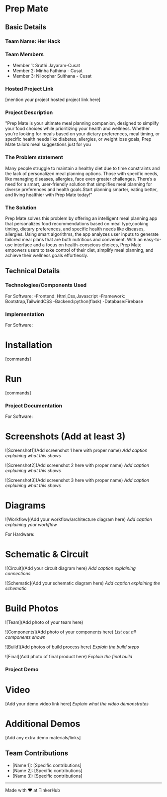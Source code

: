 # Prep Mate


## Basic Details
### Team Name: Her Hack


### Team Members
- Member 1: Sruthi Jayaram-Cusat
- Member 2: Minha Fathima - Cusat
- Member 3: Niloophar Sulthana - Cusat

### Hosted Project Link
[mention your project hosted project link here]

### Project Description
"Prep Mate is your ultimate meal planning companion, designed to simplify your food choices while prioritizing your health and wellness. Whether you're looking for meals based on your dietary preferences, meal timing, or specific health needs like diabetes, allergies, or weight loss goals, Prep Mate tailors meal suggestions just for you

### The Problem statement
Many people struggle to maintain a healthy diet due to time constraints and the lack of personalized meal planning options. Those with specific needs, like managing diseases, allergies, face even greater challenges. There’s a need for a smart, user-friendly solution that simplifies meal planning  for diverse preferences and health goals.Start planning smarter, eating better, and living healthier with Prep Mate today!"

### The Solution
Prep Mate solves this problem by offering an intelligent meal planning app that personalizes food recommendations based on meal type,cooking timing, dietary preferences, and specific health needs like diseases, allergies. Using smart algorithms, the app analyzes user inputs to generate tailored meal plans that are both nutritious and convenient. With an easy-to-use interface and a focus on health-conscious choices, Prep Mate empowers users to take control of their diet, simplify meal planning, and achieve their wellness goals effortlessly.

## Technical Details
### Technologies/Components Used
For Software:
-Frontend: Html,Css,Javascript
-Framework: Bootstrap,TailwindCSS
-Backend:python(flask)
-Database:Firebase

### Implementation
For Software:
# Installation
[commands]

# Run
[commands]

### Project Documentation
For Software:

# Screenshots (Add at least 3)
![Screenshot1](Add screenshot 1 here with proper name)
*Add caption explaining what this shows*

![Screenshot2](Add screenshot 2 here with proper name)
*Add caption explaining what this shows*

![Screenshot3](Add screenshot 3 here with proper name)
*Add caption explaining what this shows*

# Diagrams
![Workflow](Add your workflow/architecture diagram here)
*Add caption explaining your workflow*

For Hardware:

# Schematic & Circuit
![Circuit](Add your circuit diagram here)
*Add caption explaining connections*

![Schematic](Add your schematic diagram here)
*Add caption explaining the schematic*

# Build Photos
![Team](Add photo of your team here)


![Components](Add photo of your components here)
*List out all components shown*

![Build](Add photos of build process here)
*Explain the build steps*

![Final](Add photo of final product here)
*Explain the final build*

### Project Demo
# Video
[Add your demo video link here]
*Explain what the video demonstrates*

# Additional Demos
[Add any extra demo materials/links]

## Team Contributions
- [Name 1]: [Specific contributions]
- [Name 2]: [Specific contributions]
- [Name 3]: [Specific contributions]

---
Made with ❤️ at TinkerHub
